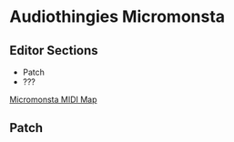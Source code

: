 # Audiothingies Micromonsta

## Editor Sections

* Patch
* ???

[Micromonsta MIDI Map](https://www.audiothingies.com/dl/micromonsta/docs/micromonsta_midi_map_1.1.pdf)

## Patch
